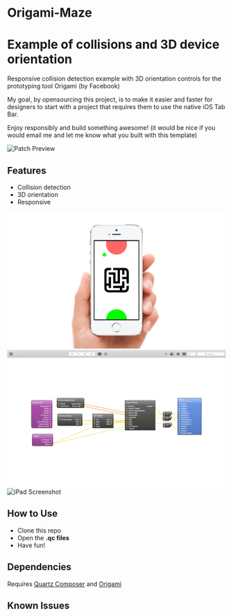 # Origami-Maze
Example of collisions and 3D device orientation
===========

Responsive collision detection example with 3D orientation controls for the prototyping tool Origami (by Facebook)

My goal, by opensourcing this project, is to make it easier and faster for designers to start with a project that requires them to use the native iOS Tab Bar.

Enjoy responsibly and build something awesome! (it would be nice if you would email me and let me know what you built with this template)

![Patch Preview](./Screenshots/PatchPreview.png "Patch Preview")

## Features
- Collision detection
- 3D orientation
- Responsive

![iPhone 6 Screenshot](./Screenshots/iPhone6.png "iPhone 6 Screenshot")
![iPhone 6 Landscape Screenshot](./Screenshots/iPhone6Landscape.png "iPhone 6 Landscape Screenshot")
![iPad Screenshot](./Screenshots/iPad.png "iPad Screenshot")

## How to Use
- Clone this repo
- Open the **.qc files**
- Have fun!

## Dependencies
Requires [Quartz Composer](http://adcdownload.apple.com/Developer_Tools/graphics_tools_for_xcode__xcode_6.1/graphicstools_for_xcode_6.1.dmg "Quartz Composer") and [Origami](http://facebook.github.io/origami/download/ "Origami") 

## Known Issues

